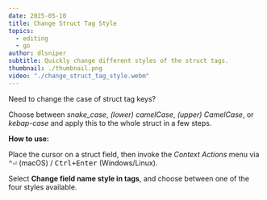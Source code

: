 ```yaml
---
date: 2025-05-10
title: Change Struct Tag Style
topics:
  - editing
  - go
author: dlsniper
subtitle: Quickly change different styles of the struct tags.
thumbnail: ./thumbnail.png
video: "./change_struct_tag_style.webm"
---
```


Need to change the case of struct tag keys?

Choose between _snake_case_, _(lower) camelCase_, _(upper) CamelCase_, or _kebap-case_ and apply this to the whole struct in a few steps.

**How to use:**

Place the cursor on a struct field, then invoke the _Context Actions_ menu via <kbd>⌃⏎</kbd> (macOS) / <kbd>Ctrl+Enter</kbd> (Windows/Linux).

Select **Change field name style in tags**, and choose between one of the four styles available.
